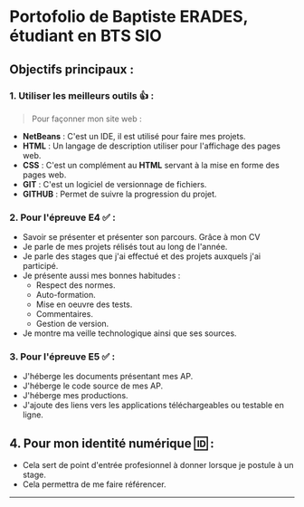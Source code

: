 # Portofolio de Baptiste ERADES, étudiant en BTS SIO
## Objectifs principaux :
### 1. Utiliser les meilleurs outils 👍 :
>Pour façonner mon site web :
  - **NetBeans** : C'est un IDE, il est utilisé pour faire mes projets.
  - **HTML** : Un langage de description utiliser pour l'affichage des pages web.
  - **CSS** : C'est un complément au **HTML** servant à la mise en forme des pages web.
  - **GIT** : C'est un logiciel de versionnage de fichiers.
  - **GITHUB** : Permet de suivre la progression du projet.

### 2. Pour l'épreuve E4 ✅ :
  - Savoir se présenter et présenter son parcours. Grâce à mon CV
  - Je parle de mes projets rélisés tout au long de l'année.
  - Je parle des stages que j'ai effectué et des projets auxquels j'ai participé.
  - Je présente aussi mes bonnes habitudes :
    - Respect des normes.
    - Auto-formation.
    - Mise en oeuvre des tests.
    - Commentaires.
    - Gestion de version. 
  - Je montre ma veille technologique ainsi que ses sources.

### 3. Pour l'épreuve E5 ✅ :
  - J'héberge les documents présentant mes AP.
  - J'héberge le code source de mes AP.
  - J'héberge mes productions.
  - J'ajoute des liens vers les applications téléchargeables ou testable en ligne.

## 4. Pour mon identité numérique 🆔 :
  - Cela sert de point d'entrée profesionnel à donner lorsque je postule à un stage.
  - Cela permettra de me faire référencer.
---

